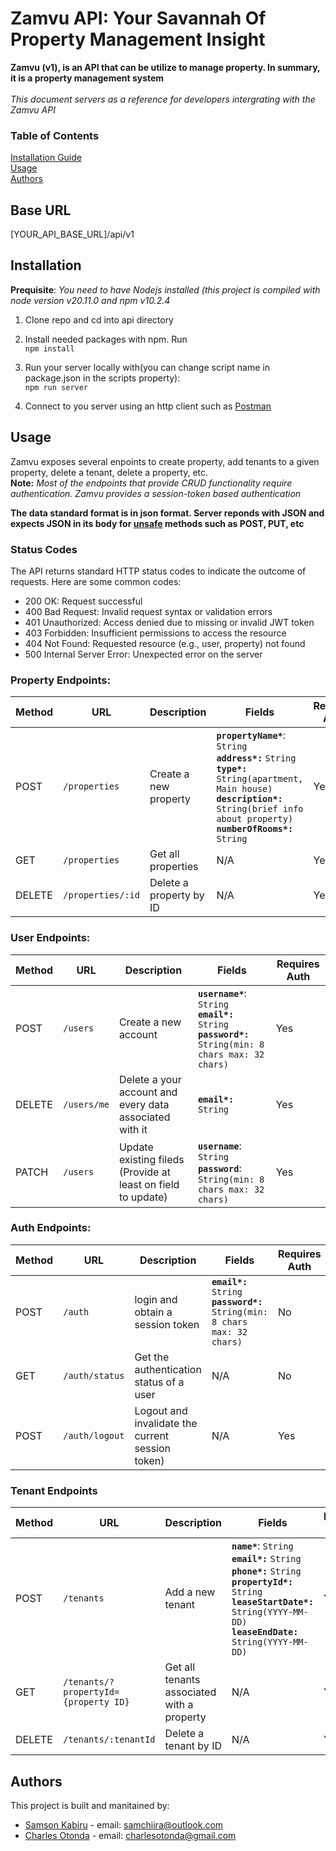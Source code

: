 # Zamvu API: Your Savannah Of Property Management Insight

**Zamvu (v1), is an API that can be utilize to manage property. In summary, it is a property management system** <br><br>
_This document servers as a reference for developers intergrating with the Zamvu API_

### Table of Contents

[Installation Guide](#Installation) <br>
[Usage](#Usage) <br>
[Authors](#Authors)

## Base URL

[YOUR_API_BASE_URL]/api/v1

## Installation

**Prequisite**: _You need to have Nodejs installed (this project is compiled with node version v20.11.0 and npm v10.2.4_

1. Clone repo and cd into api directory
2. Install needed packages with npm. Run <br>
   `npm install`

3. Run your server locally with(you can change script name in package.json in the scripts property): <br>
   `npm run server`

4. Connect to you server using an http client such as [Postman](https://www.postman.com/downloads/)

## Usage

Zamvu exposes several enpoints to create property, add tenants to a given property, delete a tenant, delete a property, etc. <br>
**Note:** _Most of the endpoints that provide CRUD functionality require authentication. Zamvu provides a session-token based authentication_ <br>

**The data standard format is in json format. Server reponds with JSON and expects JSON in its body for [unsafe](https://www.rfc-editor.org/rfc/rfc9110.html#name-common-method-properties) methods such as POST, PUT, etc**

### Status Codes

The API returns standard HTTP status codes to indicate the outcome of requests. Here are some common codes:

- 200 OK: Request successful
- 400 Bad Request: Invalid request syntax or validation errors
- 401 Unauthorized: Access denied due to missing or invalid JWT token
- 403 Forbidden: Insufficient permissions to access the resource
- 404 Not Found: Requested resource (e.g., user, property) not found
- 500 Internal Server Error: Unexpected error on the server

### Property Endpoints:

| Method | URL               | Description             | Fields                                                                                                                                                                                                         | Requires Auth |
| ------ | ----------------- | ----------------------- | -------------------------------------------------------------------------------------------------------------------------------------------------------------------------------------------------------------- | ------------- |
| POST   | `/properties`     | Create a new property   | **`propertyName*`**: `String` <br> **`address*:`** `String` <br> **`type*:`** `String(apartment, Main house)` <br> **`description*:`** `String(brief info about property)` <br> **`numberOfRooms*:`** `String` | Yes           |
| GET    | `/properties`     | Get all properties      | N/A                                                                                                                                                                                                            | Yes           |
| DELETE | `/properties/:id` | Delete a property by ID | N/A                                                                                                                                                                                                            | Yes           |

### User Endpoints:

| Method | URL         | Description                                                  | Fields                                                                                                           | Requires Auth |
| ------ | ----------- | ------------------------------------------------------------ | ---------------------------------------------------------------------------------------------------------------- | ------------- |
| POST   | `/users`    | Create a new account                                         | **`username*`**: `String` <br> **`email*:`** `String` <br> **`password*:`** `String(min: 8 chars max: 32 chars)` | Yes           |
| DELETE | `/users/me` | Delete a your account and every data associated with it      | **`email*:`** `String`                                                                                           | Yes           |
| PATCH  | `/users`    | Update existing fileds (Provide at least on field to update) | **`username`**: `String` <br> **`password`**: `String(min: 8 chars max: 32 chars)        `                       | Yes           |

### Auth Endpoints:

| Method | URL            | Description                                      | Fields                                                                            | Requires Auth |
| ------ | -------------- | ------------------------------------------------ | --------------------------------------------------------------------------------- | ------------- |
| POST   | `/auth`        | login and obtain a session token                 | **`email*:`** `String` <br> **`password*:`** `String(min: 8 chars max: 32 chars)` | No            |
| GET    | `/auth/status` | Get the authentication status of a user          | N/A                                                                               | No            |
| POST   | `/auth/logout` | Logout and invalidate the current session token) | N/A                                                                               | Yes           |

### Tenant Endpoints

| Method | URL                                  | Description                                | Fields                                                                                                                                                                                              | Requires Auth |
| ------ | ------------------------------------ | ------------------------------------------ | --------------------------------------------------------------------------------------------------------------------------------------------------------------------------------------------------- | ------------- |
| POST   | `/tenants`                           | Add a new tenant                           | **`name*`**: `String` <br> **`email*:`** `String` <br> **`phone*:`** `String` <br> **`propertyId*:`** `String` **`leaseStartDate*:`** `String(YYYY-MM-DD)` **`leaseEndDate:`** `String(YYYY-MM-DD)` | Yes           |
| GET    | `/tenants/?propertyId={property ID}` | Get all tenants associated with a property | N/A                                                                                                                                                                                                 | Yes           |
| DELETE | `/tenants/:tenantId`                 | Delete a tenant by ID                      | N/A                                                                                                                                                                                                 | Yes           |

## Authors

This project is built and manitained by:<br>

- [Samson Kabiru](https://github.com/sam-fsd) - email: samchiira@outlook.com <br>
- [Charles Otonda](https://github.com/Otonda1) - email: charlesotonda@gmail.com
